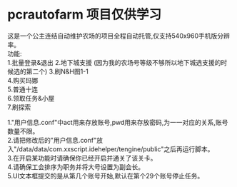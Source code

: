 # pcrautofarm 项目仅供学习

这是一个公主连结自动维护农场的项目全程自动托管,仅支持540x960手机版分辨率。  
功能:  
1.批量登录&退出
2.地下城支援  (因为我的农场号等级不够所以地下城选支援的时候选的第二个)
3.刷N&H图1-1  
4.购买玛娜  
5.普通十连  
6.领取任务&小屋  
7.刷探索

1."用户信息.conf"中act用来存放账号,pwd用来存放密码,为一一对应的关系,账号数量不限。  
2.请把修改后的"用户信息.conf"放入"/data/data/com.xxscript.idehelper/tengine/public"之后再运行脚本。  
3.在开启某功能时请确保你已经开启并通关了该关卡。  
4.请确保工会排序为职务并将大号设置为副会长。  
5.UI文本框提交的是从第几个账号开始,默认在第个29个账号停止任务。
